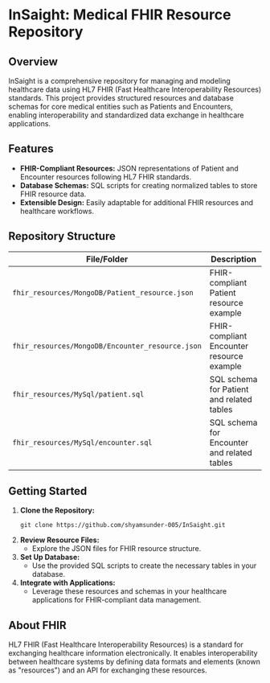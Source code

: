 # InSaight: Medical FHIR Resource Repository

## Overview
InSaight is a comprehensive repository for managing and modeling healthcare data using HL7 FHIR (Fast Healthcare Interoperability Resources) standards. This project provides structured resources and database schemas for core medical entities such as Patients and Encounters, enabling interoperability and standardized data exchange in healthcare applications.

## Features
- **FHIR-Compliant Resources:** JSON representations of Patient and Encounter resources following HL7 FHIR standards.
- **Database Schemas:** SQL scripts for creating normalized tables to store FHIR resource data.
- **Extensible Design:** Easily adaptable for additional FHIR resources and healthcare workflows.

## Repository Structure

| File/Folder                    | Description                                      |
|--------------------------------|--------------------------------------------------|
| `fhir_resources/MongoDB/Patient_resource.json`        | FHIR-compliant Patient resource example           |
| `fhir_resources/MongoDB/Encounter_resource.json`      | FHIR-compliant Encounter resource example         |
| `fhir_resources/MySql/patient.sql`                  | SQL schema for Patient and related tables         |
| `fhir_resources/MySql/encounter.sql`                | SQL schema for Encounter and related tables       |

## Getting Started
1. **Clone the Repository:**
	```
	git clone https://github.com/shyamsunder-005/InSaight.git
	```
2. **Review Resource Files:**
	- Explore the JSON files for FHIR resource structure.
3. **Set Up Database:**
	- Use the provided SQL scripts to create the necessary tables in your database.
4. **Integrate with Applications:**
	- Leverage these resources and schemas in your healthcare applications for FHIR-compliant data management.

## About FHIR
HL7 FHIR (Fast Healthcare Interoperability Resources) is a standard for exchanging healthcare information electronically. It enables interoperability between healthcare systems by defining data formats and elements (known as "resources") and an API for exchanging these resources.

